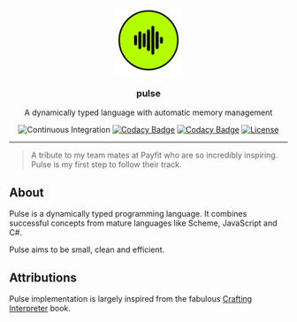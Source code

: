 <p align="center">
  <a href="" rel="noopener">
 <img width="120" src="assets/icons/repo-logo.svg" alt="Pulse language"></a>
</p>

<h3 align="center" style="font-weight:bold">pulse</h3>

<p align="center"> A dynamically typed language with automatic memory management </p>

<div align="center">

  ![Continuous Integration](https://github.com/PulsarBlow/Pulse/workflows/Continuous%20Integration/badge.svg)
  [![Codacy Badge](https://app.codacy.com/project/badge/Grade/ce19d9bed4a64236885f25e8e469a3ec)](https://www.codacy.com/gh/PulsarBlow/Pulse/dashboard?utm_source=github.com&amp;utm_medium=referral&amp;utm_content=PulsarBlow/Pulse&amp;utm_campaign=Badge_Grade)
  [![Codacy Badge](https://app.codacy.com/project/badge/Coverage/ce19d9bed4a64236885f25e8e469a3ec)](https://www.codacy.com/gh/PulsarBlow/Pulse/dashboard?utm_source=github.com&utm_medium=referral&utm_content=PulsarBlow/Pulse&utm_campaign=Badge_Coverage)
  [![License](https://img.shields.io/badge/license-MIT-blue.svg)](/LICENSE)

</div>

---

> A tribute to my team mates at Payfit who are so incredibly inspiring. Pulse is my first step to follow their track.

## About <a name="about"></a>

Pulse is a dynamically typed programming language. It combines successful concepts from mature languages like Scheme, JavaScript and C#.

Pulse aims to be small, clean and efficient.

## Attributions

Pulse implementation is largely inspired from the fabulous [Crafting Interpreter](http://craftinginterpreters.com/) book.

